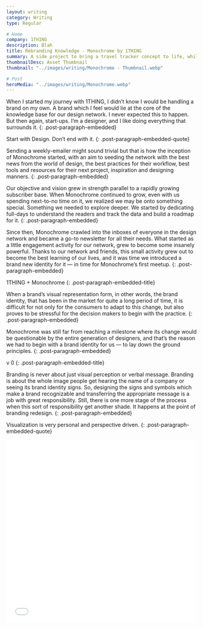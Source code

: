 ```yaml
---
layout: writing
category: Writing
type: Regular

# Home
company: 1THING
description: Blah
title: Rebranding Knowledge - Monochrome by 1THING
summary: A side project to bring a travel tracker concept to life, while learning Swift along the way. A side project to bring a travel tracker concept to life, while learning Swift along the way.
thumbnailDesc: Asset Thumbnail
thumbnail: "../images/writing/Monochrome - Thumbnail.webp"

# Post
heroMedia: "../images/writing/Monochrome.webp"
---
```


When I started my journey with 1THING, I didn’t know I would be handling a brand on my own. A brand which I feel would lie at the core of the knowledge base for our design network. I never expected this to happen. But then again, start-ups.
I’m a designer, and I like doing everything that surrounds it.
{: .post-paragraph-embedded}

Start with Design. Don’t end with it.
{: .post-paragraph-embedded-quote}

Sending a weekly-emailer might sound trivial but that is how the inception of Monochrome started, with an aim to seeding the network with the best news from the world of design, the best practices for their workflow, best tools and resources for their next project, inspiration and designing manners.
{: .post-paragraph-embedded}

Our objective and vision grew in strength parallel to a rapidly growing subscriber base. When Monochrome continued to grow, even with us spending next-to-no time on it, we realized we may be onto something special. Something we needed to explore deeper. We started by dedicating full-days to understand the readers and track the data and build a roadmap for it.
{: .post-paragraph-embedded}

Since then, Monochrome crawled into the inboxes of everyone in the design network and became a go-to newsletter for all their needs. What started as a little engagement activity for our network, grew to become some insanely powerful. Thanks to our network and friends, this small activity grew out to become the best learning of our lives, and it was time we introduced a brand new identity for it — in time for Monochrome’s first meetup.
{: .post-paragraph-embedded}

1THING + Monochrome
{: .post-paragraph-embedded-title}

When a brand’s visual representation form, in other words, the brand identity, that has been in the market for quite a long period of time, it is difficult for not only for the consumers to adapt to this change, but also proves to be stressful for the decision makers to begin with the practice.
{: .post-paragraph-embedded}

Monochrome was still far from reaching a milestone where its change would be questionable by the entire generation of designers, and that’s the reason we had to begin with a brand identity for us — to lay down the ground principles.
{: .post-paragraph-embedded}

v 0
{: .post-paragraph-embedded-title}

Branding is never about just visual perception or verbal message. Branding is about the whole image people get hearing the name of a company or seeing its brand identity signs. So, designing the signs and symbols which make a brand recognizable and transferring the appropriate message is a job with great responsibility. Still, there is one more stage of the process when this sort of responsibility get another shade. It happens at the point of branding redesign.
{: .post-paragraph-embedded}

Visualization is very personal and perspective driven.
{: .post-paragraph-embedded-quote}

<div class="post-embed">
<iframe src="//www.slideshare.net/slideshow/embed_code/key/wEjciG9VAapF73" width="595" height="485" frameborder="0" marginwidth="0" marginheight="0" scrolling="no" style="margin-bottom:5px; max-width: 100%;" allowfullscreen> </iframe> <div style="margin-bottom:5px"> <strong> <a href="//www.slideshare.net/eshaankaul29/monochrome-presentation" title="Monochrome Presentation" target="_blank"></a> </strong><strong><a href="https://www.slideshare.net/eshaankaul29" target="_blank"></a></strong> </div>
</div>








